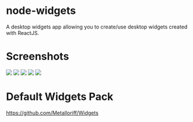 # node-widgets
 A desktop widgets app allowing you to create/use desktop widgets created with ReactJS.
 
# Screenshots
![](https://i.imgur.com/1NLhoJz.png)
![](https://i.imgur.com/izjbzd1.png)
![](https://i.imgur.com/rSY1nz6.png)
![](https://i.imgur.com/qrrWKsq.png)
![](https://i.imgur.com/G4cAwyM.png)

# Default Widgets Pack
https://github.com/Metalloriff/Widgets
